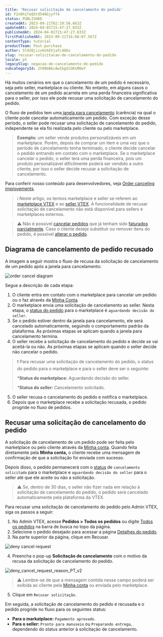 ```yaml
---
title: 'Recusar solicitação de cancelamento do pedido'
id: F2n0h1TeQ5td540Gjyff4
status: PUBLISHED
createdAt: 2023-09-21T02:29:56.663Z
updatedAt: 2024-04-01T15:47:27.833Z
publishedAt: 2024-04-01T15:47:27.833Z
firstPublishedAt: 2023-09-21T16:08:07.567Z
contentType: tutorial
productTeam: Post-purchase
author: 5l9ZQjiivHzkEVjafL4O6v
slug: recusar-solicitacao-de-cancelamento-do-pedido
locale: pt
legacySlug: negacao-de-cancelamento-de-pedido
subcategoryId: 2t00bBkcAwIkgSCGKsMOwY
---
```


Há muitos cenários em que o cancelamento de um pedido é necessário, seja pelo seller, marketplace ou cliente. No entanto, em alguns casos o cancelamento de um pedido acarreta em uma perda financeira significativa para o seller, por isso ele pode recusar uma solicitação de cancelamento do pedido.

O fluxo de pedidos tem uma[ janela para cancelamento](https://help.vtex.com/pt/tutorial/order-flow-and-status--tutorials_196) (carência) na qual o cliente pode cancelar automaticamente um pedido. Com exceção desse período, o seller pode recusar uma solicitação de cancelamento do pedido, independente se ela foi realizada pelo cliente ou pelo marketplace. 

> **Exemplo:** um seller vende produtos personalizáveis em um marketplace.  Porém, depois de comprar um item e uma vez que o período de cancelamento tenha terminado, o cliente decide cancelar o pedido entrando em contato com o marketplace. Se o marketplace cancelar o pedido, o seller terá uma perda financeira, pois um produto personalizável dificilmente poderá ser vendido a outro cliente, por isso o seller decide recusar a solicitação de cancelamento.

Para conferir nosso conteúdo para desenvolvedores, veja [Order canceling improvements](https://developers.vtex.com/docs/guides/order-canceling-improvements).

>ℹ️ Neste artigo, os termos marketplace e seller se referem ao [marketplace VTEX](https://help.vtex.com/pt/tutorial/marketplace-strategies-at-vtex--tutorials_402#ser-um-marketplace-vtex) e ao [seller VTEX](https://help.vtex.com/pt/tutorial/marketplace-strategies-at-vtex--tutorials_402#sendo-seller-vtex). A funcionalidade de recusar solicitação de cancelamento não está disponível para sellers e marketplaces externos.

>⚠️ Não é possível [cancelar pedidos](https://help.vtex.com/pt/tutorial/como-cancelar-pedido--tutorials_186) que já tenham sido [faturados parcialmente](https://help.vtex.com/pt/tracks/pedidos--2xkTisx4SXOWXQel8Jg8sa/q9GPspTb9cHlMeAZfdEUe). Caso o cliente deseje substituir ou remover itens do pedido, é possível [alterar o pedido](https://help.vtex.com/pt/tutorial/alteracao-de-itens-de-um-pedido-finalizado--tutorials_190).

## Diagrama de cancelamento de pedido recusado
A imagem a seguir mostra o fluxo de recusa da solicitação de cancelamento de um pedido após a janela para cancelamento:

![order cancel diagram](//images.ctfassets.net/alneenqid6w5/6cGkrOT0G5sEeA3VaHKm4e/8f44049006390f2ef6a699cac00bd9d0/cancel_api_improvements_help_center_PT.png)

Segue a descrição de cada etapa:

1. O cliente entra em contato com o marketplace para cancelar um pedido ou o faz através da [Minha Conta](https://help.vtex.com/en/tutorial/how-my-account-works--2BQ3GiqhqGJTXsWVuio3Xh).
2. O marketplace envia uma solicitação de cancelamento ao seller. Nesta etapa, o [status do pedido](https://help.vtex.com/en/tutorial/order-flow-and-status--tutorials_196) para o marketplace é `aguardando decisão do seller`. 
3. Se o pedido estiver dentro da janela para cancelamento, ele será cancelado automaticamente, seguindo o comportamento padrão da plataforma. As próximas etapas se aplicam quando a janela para cancelamento termina.
4. O seller recebe a solicitação de cancelamento do pedido e decide se vai aceitá-la ou não. As próximas etapas se aplicam quando o seller decide não cancelar o pedido.

  >❗ Para recusar uma solicitação de cancelamento do pedido, o status do pedido para o marketplace e para o seller deve ser o seguinte:
>
> ***Status do marketplace:** Aguardando decisão do seller.
>
> ***Status do seller:** Cancelamento solicitado.
> 

5. O seller recusa o cancelamento do pedido e notifica o marketplace.
6. Depois que o marketplace recebe a solicitação recusada, o pedido progride no fluxo de pedidos.

## Recusar uma solicitação de cancelamento do pedido

A solicitação de cancelamento de um pedido pode ser feita pelo marketplace ou pelo cliente através da [Minha conta](https://help.vtex.com/en/tutorial/how-my-account-works--2BQ3GiqhqGJTXsWVuio3Xh). Quando feita diretamente pela **Minha conta,** o cliente recebe uma mensagem de confirmação de que a solicitação foi enviada com sucesso. 

Depois disso, o pedido permanecerá com o [status](https://help.vtex.com/en/tutorial/order-flow-and-status--tutorials_196) de `cancelamento solicitado` para o marketplace e `aguardando decisão do seller` para o seller até que ele aceite ou não a solicitação. 

>⚠️ Se, dentro de 30 dias, o seller não fizer nada em relação à solicitação de cancelamento do pedido, o pedido será cancelado automaticamente pela plataforma da VTEX.

Para recusar uma solicitação de cancelamento do pedido pelo Admin VTEX, siga os passos a seguir:

1. No Admin VTEX, acesse **Pedidos > Todos os pedidos** ou digite [Todos os pedidos](https://help.vtex.com/en/tutorial/all-orders--2QTduKHAJMFIZ3BAsi6Pi) na barra de busca no topo da página.
2. Selecione o pedido desejado para acessar a página [Detalhes do pedido](https://help.vtex.com/en/tutorial/order-details-page-interface--2Y75n54Cc9VizrlG1N6ZNl).
3. Na parte superior da página, clique em Recusar. 

  ![deny cancel request](//images.ctfassets.net/alneenqid6w5/53kKd5oNkEjeziq9XR4yvO/04d25b8c3cf508d489ca53687d2187c7/deny_cancel_request_PT.png)

4. Preencha o pop-up **Solicitação de cancelamento** com o motivo da recusa da solicitação de cancelamento do pedido.

  ![deny_cancel_request_reason_PT_v2](//images.ctfassets.net/alneenqid6w5/2j1DgDKBaWJFMeVfuxfwYL/08eae24f54f83caa4d8449a3dd465d31/deny_cancel_request_reason_PT_v2.png)

  >⚠️ Lembre-se de que a mensagem contida nesse campo poderá ser exibida ao cliente pela [Minha conta](https://help.vtex.com/pt/tutorial/how-my-account-works--2BQ3GiqhqGJTXsWVuio3Xh) ou enviada pelo marketplace.

5. Clique em `Recusar solicitação`.

Em seguida, a solicitação de cancelamento do pedido é recusada e o pedido progride no fluxo para os seguintes status:

- **Para o markatplace:** `Pagamento aprovado`.
- **Para o seller:** `Pronto para manuseio` ou `Preparando entrega`, dependendo do status anterior à solicitação de cancelamento.
